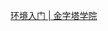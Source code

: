 [环境入门 | 金字塔学院](https://www.weistock.com/docs/PEL_Develop/notes/%E8%AF%AD%E6%B3%95%E5%85%A5%E9%97%A8/#%E5%89%8D%E8%A8%80)




